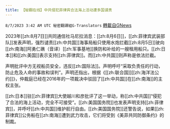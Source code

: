 ```yaml
---
title: 【秘翻在线】中共侵犯菲律宾合法海上活动遭多国谴责
---
```

`8/7/2023 3:42 AM UTC 秘密翻譯組G-Translators` [轉載自GNews](https://gnews.org/articles/1531680)

2023年[[zh:8月7日]]共同通信社马尼拉消息：[[zh:8月6日]]，[[zh:菲律宾武装部队]]发表声明，强烈谴责[[zh:中共国]]海事局船只使用水炮拦截[[zh:8月5日]]驶向[[zh:南海]]阿勇仁礁（音译）[[zh:军事基地]]换防和补给的一艘租用船只。[[zh:日本]]和[[zh:美国]]表示支持[[zh:菲律宾]]。而[[zh:中共国]]则声称是依法拦截。

声明批评中方无视船员安全，违反[[zh:国际法]]。声明呼吁“采取负责任的行动，防止危及人命的事故和误判”。声明还指出，根据《[[zh:联合国]][[zh:海洋法公约]]》，仲裁庭已经在2016年的一项裁决中驳回了[[zh:中共国]]在[[zh:南海]]的主权主张。

[[zh:日本]]驻[[zh:菲律宾]]大使越川和彦批评了这一举动，称[[zh:中共国]]“侵犯了合法的海上活动，完全不可接受”。[[zh:美国国务院]]也发表声明支持[[zh:菲律宾]]，并呼吁[[zh:中共国]]维护航行自由。[[zh:美国国务院]]还警告说，如果[[zh:菲律宾]]公务船在[[zh:南海]]遭到武力攻击，它们将受到《美菲共同防御条约》的制裁。
